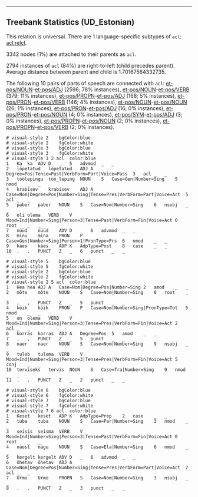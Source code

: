 

--------------------------------------------------------------------------------

## Treebank Statistics (UD_Estonian)

This relation is universal.
There are 1 language-specific subtypes of `acl`: [acl:relcl]().

3342 nodes (1%) are attached to their parents as `acl`.

2794 instances of `acl` (84%) are right-to-left (child precedes parent).
Average distance between parent and child is 1.70167564332735.

The following 10 pairs of parts of speech are connected with `acl`: [et-pos/NOUN]()-[et-pos/ADJ]() (2596; 78% instances), [et-pos/NOUN]()-[et-pos/VERB]() (379; 11% instances), [et-pos/PROPN]()-[et-pos/ADJ]() (168; 5% instances), [et-pos/PRON]()-[et-pos/VERB]() (146; 4% instances), [et-pos/NOUN]()-[et-pos/NOUN]() (26; 1% instances), [et-pos/PRON]()-[et-pos/ADJ]() (16; 0% instances), [et-pos/PRON]()-[et-pos/NOUN]() (4; 0% instances), [et-pos/SYM]()-[et-pos/ADJ]() (3; 0% instances), [et-pos/PROPN]()-[et-pos/NOUN]() (2; 0% instances), [et-pos/PROPN]()-[et-pos/VERB]() (2; 0% instances).


~~~ conllu
# visual-style 2	bgColor:blue
# visual-style 2	fgColor:white
# visual-style 3	bgColor:blue
# visual-style 3	fgColor:white
# visual-style 3 2 acl	color:blue
1	Ka	ka	ADV	D	_	5	advmod	_	_
2	lõpetatud	lõpetatud	ADJ	A	Degree=Pos|Tense=Past|VerbForm=Part|Voice=Pass	3	acl	_	_
3	töölepingu	töö_leping	NOUN	S	Case=Gen|Number=Sing	5	nmod	_	_
4	krabisev	krabisev	ADJ	A	Case=Nom|Degree=Pos|Number=Sing|Tense=Pres|VerbForm=Part|Voice=Act	5	acl	_	_
5	paber	paber	NOUN	S	Case=Nom|Number=Sing	6	nsubj	_	_
6	oli	olema	VERB	V	Mood=Ind|Number=Sing|Person=3|Tense=Past|VerbForm=Fin|Voice=Act	0	root	_	_
7	nüüd	nüüd	ADV	D	_	6	advmod	_	_
8	minu	mina	PRON	P	Case=Gen|Number=Sing|Person=1|PronType=Prs	6	nmod	_	_
9	käes	käes	ADP	K	AdpType=Post	8	case	_	_
10	.	.	PUNCT	Z	_	6	punct	_	_

~~~


~~~ conllu
# visual-style 5	bgColor:blue
# visual-style 5	fgColor:white
# visual-style 2	bgColor:blue
# visual-style 2	fgColor:white
# visual-style 2 5 acl	color:blue
1	Hea	hea	ADJ	A	Case=Nom|Degree=Pos|Number=Sing	2	amod	_	_
2	mõte	mõte	NOUN	S	Case=Nom|Number=Sing	0	root	_	_
3	,	,	PUNCT	Z	_	5	punct	_	_
4	kõik	kõik	PRON	P	Case=Nom|Number=Sing|PronType=Tot	5	nmod	_	_
5	on	olema	VERB	V	Mood=Ind|Number=Sing|Person=3|Tense=Pres|VerbForm=Fin|Voice=Act	2	acl	_	_
6	korras	korras	ADJ	A	Degree=Pos	5	amod	_	_
7	,	,	PUNCT	Z	_	5	punct	_	_
8	naer	naer	NOUN	S	Case=Nom|Number=Sing	9	nsubj	_	_
9	tuleb	tulema	VERB	V	Mood=Ind|Number=Sing|Person=3|Tense=Pres|VerbForm=Fin|Voice=Act	5	conj	_	_
10	terviseks	tervis	NOUN	S	Case=Tra|Number=Sing	9	nmod	_	_
11	.	.	PUNCT	Z	_	2	punct	_	_

~~~


~~~ conllu
# visual-style 6	bgColor:blue
# visual-style 6	fgColor:white
# visual-style 7	bgColor:blue
# visual-style 7	fgColor:white
# visual-style 7 6 acl	color:blue
1	Keset	keset	ADP	K	AdpType=Prep	2	case	_	_
2	tuba	tuba	NOUN	S	Case=Par|Number=Sing	3	nmod	_	_
3	seisis	seisma	VERB	V	Mood=Ind|Number=Sing|Person=3|Tense=Past|VerbForm=Fin|Voice=Act	0	root	_	_
4	näost	nägu	NOUN	S	Case=Ela|Number=Sing	6	nmod	_	_
5	kergelt	kergelt	ADV	D	_	6	advmod	_	_
6	õhetav	õhetav	ADJ	A	Case=Nom|Degree=Pos|Number=Sing|Tense=Pres|VerbForm=Part|Voice=Act	7	acl	_	_
7	Urmo	Urmo	PROPN	S	Case=Nom|Number=Sing	3	nsubj	_	_
8	.	.	PUNCT	Z	_	3	punct	_	_

~~~


